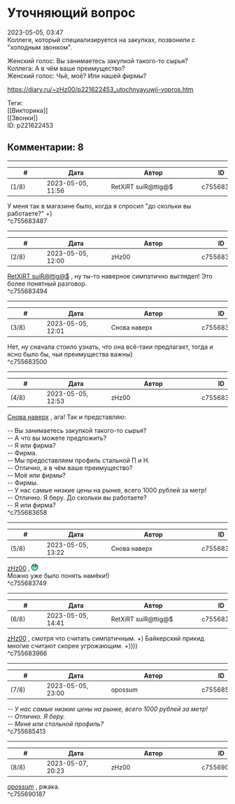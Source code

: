 Уточняющий вопрос
=================

  
2023-05-05, 03:47  
 Коллеге, который специализируется на закупках, позвонили с "холодным звонком".   
   
 Женский голос: Вы занимаетесь закупкой такого-то сырья?   
 Коллега: А в чём ваше преимущество?   
 Женский голос: Чьё, моё? Или нашей фирмы?   
   
   
  
<https://diary.ru/~zHz00/p221622453_utochnyayuwij-vopros.htm>  
  
Теги:  
[[Викторика]]  
[[Звонки]]  
ID: p221622453  


Комментарии: 8
--------------

  


---



|         #         |              Дата              |                     Автор                     |           ID           |
| --- | --- | --- | --- |
| (1/8) | 2023-05-05, 11:56 | RetXiRT suiR@ttig@$ | c755683487 |

  
 У меня так в магазине было, когда я спросил "до скольки вы работаете?" +)   
 ^c755683487

---



|         #         |              Дата              |                     Автор                     |           ID           |
| --- | --- | --- | --- |
| (2/8) | 2023-05-05, 12:00 | zHz00 | c755683494 |

  
  [RetXiRT suiR@ttig@$](https://Hellspawn.diary.ru "Atomicautionuclear")  , ну ты-то наверное симпатично выглядел! Это более понятный разговор.   
 ^c755683494

---



|         #         |              Дата              |                     Автор                     |           ID           |
| --- | --- | --- | --- |
| (3/8) | 2023-05-05, 12:01 | Снова наверх | c755683500 |

  
 Нет, ну сначала стоило узнать, что она всё-таки предлагает, тогда и ясно было бы, чьи преимущества важны)   
 ^c755683500

---



|         #         |              Дата              |                     Автор                     |           ID           |
| --- | --- | --- | --- |
| (4/8) | 2023-05-05, 12:53 | zHz00 | c755683658 |

  
  [Снова наверх](https://rainbowgothic.diary.ru "Earth is full! Go home!")  , ага! Так и представляю:   
   
 -- Вы занимаетесь закупкой такого-то сырья?   
 -- А что вы можете предложить?   
 -- Я или фирма?   
 -- Фирма.   
 -- Мы предоставляем профиль стальной П и Н.   
 -- Отлично, а в чём ваше преимущество?   
 -- Моё или фирмы?   
 -- Фирмы.   
 -- У нас самые низкие цены на рынке, всего 1000 рублей за метр!   
 -- Отлично. Я беру. До скольки вы работаете?   
 -- Я или фирма?   
 ^c755683658

---



|         #         |              Дата              |                     Автор                     |           ID           |
| --- | --- | --- | --- |
| (5/8) | 2023-05-05, 13:22 | Снова наверх | c755683749 |

  
  [zHz00](https://zHz00.diary.ru "Untitled")  , ![:lol:](pics/1135.gif)   
 Можно уже было понять намёки!)   
 ^c755683749

---



|         #         |              Дата              |                     Автор                     |           ID           |
| --- | --- | --- | --- |
| (6/8) | 2023-05-05, 14:41 | RetXiRT suiR@ttig@$ | c755683966 |

  
   [zHz00](https://zHz00.diary.ru "дневник Untitled")  , смотря что считать симпатичным. +) Байкерский прикид многие считают скорее угрожающим. +))))   
 ^c755683966

---



|         #         |              Дата              |                     Автор                     |           ID           |
| --- | --- | --- | --- |
| (7/8) | 2023-05-05, 23:00 | opossum | c755685413 |

  
  *-- У нас самые низкие цены на рынке, всего 1000 рублей за метр!   
 -- Отлично. Я беру.   
 -- Меня или стальной профиль?*    
 ^c755685413

---



|         #         |              Дата              |                     Автор                     |           ID           |
| --- | --- | --- | --- |
| (8/8) | 2023-05-07, 20:23 | zHz00 | c755690187 |

  
  [opossum](https://pssm.diary.ru "змей о двух головах")  , ржака.   
 ^c755690187